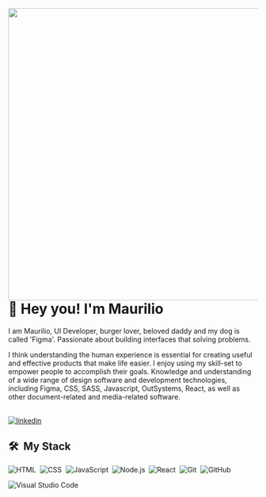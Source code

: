 
<img align="right" height="590em" src="https://user-images.githubusercontent.com/34256490/164503526-25104e5e-5d08-47ef-9c8a-e90cfb5f19a7.png"/>
<h1 align="left">👋 Hey you! I'm Maurilio </h1>

I am Maurilio, UI Developer, burger lover, beloved daddy and my dog is called 'Figma'. Passionate about building interfaces that solving problems.

I think understanding the human experience is essential for creating useful and effective products that make life easier. I enjoy using my skill-set to empower people to accomplish their goals. Knowledge and understanding of a wide range of design software and development technologies, including Figma, CSS, SASS, Javascript, OutSystems, React, as well as other document-related and media-related software.
<br><br>

<a href="https://linkedin.com/in/1mauriliosouza" target="_blank">
  <img align="center" src="https://img.shields.io/badge/Linkedin-Maurilio%20Souza-%23121214" alt="linkedin"/>
</a>

## 🛠 &nbsp;My Stack

![HTML](https://img.shields.io/badge/-HTML-05122A?style=flat&logo=HTML5)&nbsp;
![CSS](https://img.shields.io/badge/-CSS-05122A?style=flat&logo=CSS3&logoColor=1572B6)&nbsp;
![JavaScript](https://img.shields.io/badge/-JavaScript-05122A?style=flat&logo=javascript)&nbsp;
![Node.js](https://img.shields.io/badge/-Node.js-05122A?style=flat&logo=node.js)&nbsp;
![React](https://img.shields.io/badge/-React-05122A?style=flat&logo=react)&nbsp;
![Git](https://img.shields.io/badge/-Git-05122A?style=flat&logo=git)&nbsp;
![GitHub](https://img.shields.io/badge/-GitHub-05122A?style=flat&logo=github)&nbsp;

![Visual Studio Code](https://img.shields.io/badge/-Visual%20Studio%20Code-05122A?style=flat&logo=visual-studio-code&logoColor=007ACC)&nbsp;
